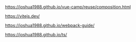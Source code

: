 https://joshua1988.github.io/vue-camp/reuse/composition.html

https://vitejs.dev/

https://joshua1988.github.io/webpack-guide/

https://joshua1988.github.io/ts/

